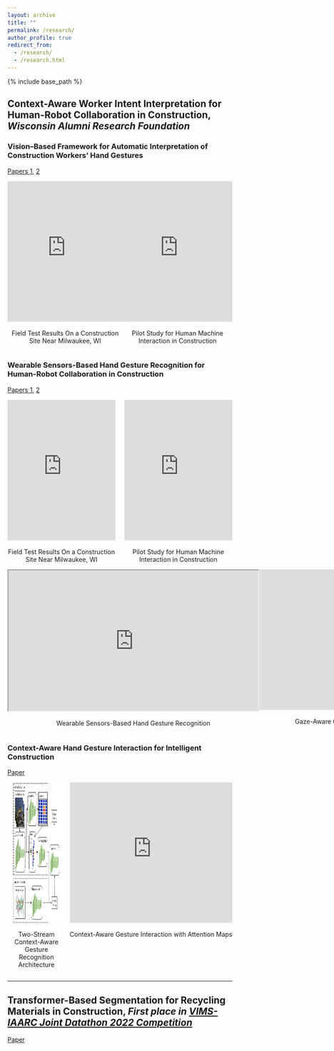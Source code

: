 ```yaml
---
layout: archive
title: ""
permalink: /research/
author_profile: true
redirect_from:
  - /research/
  - /research.html
---
```


{% include base_path %}

## Context-Aware Worker Intent Interpretation for Human-Robot Collaboration in Construction, *Wisconsin Alumni Research Foundation*
### Vision–Based Framework for Automatic Interpretation of Construction Workers’ Hand Gestures 
[Papers 1](https://www.sciencedirect.com/science/article/abs/pii/S0926580521000765), [2](https://www.sciencedirect.com/science/article/abs/pii/S092658052100323X)

<div style="display: flex; justify-content: space-between;">

  <div style="text-align: center;">
    <iframe height="315" style="width: 100%; max-width: 560px; object-fit: cover;" 
    src="https://www.youtube.com/embed/ew2U-zLq87I" frameborder="0" allowfullscreen></iframe>
    <p>Field Test Results On a Construction Site Near Milwaukee, WI</p>
  </div>

  <div style="text-align: center;">
    <iframe height="315" style="width: 100%; max-width: 560px; object-fit: cover;" 
    src="https://www.youtube.com/embed/LV8_7O8yeCE" frameborder="0" allowfullscreen></iframe>
    <p>Pilot Study for Human Machine Interaction in Construction</p>
  </div>

</div>

### Wearable Sensors-Based Hand Gesture Recognition for Human-Robot Collaboration in Construction
[Papers 1](https://ieeexplore.ieee.org/abstract/document/9961200), [2](https://linkinghub.elsevier.com/retrieve/pii/S0952197623003639)

<div style="display: flex; justify-content: space-between; align-items: flex-start;">
  
  <!-- Left: Video 1 -->
  <div style="flex: 1; margin-right: 10px; text-align: center; max-width: 50%;">
    <iframe height="315" style="width: 100%; object-fit: cover;" 
    src="https://www.youtube.com/embed/e2Uf2nTtvsc" frameborder="0" allowfullscreen></iframe>
    <p>Field Test Results On a Construction Site Near Milwaukee, WI</p>
  </div>

  <!-- Right: Video 2 -->
  <div style="flex: 1; margin-left: 10px; text-align: center; max-width: 50%;">
    <iframe height="315" style="width: 100%; object-fit: cover;" 
    src="https://www.youtube.com/embed/Xhx9rJ9TWmw" frameborder="0" allowfullscreen></iframe>
    <p>Pilot Study for Human Machine Interaction in Construction</p>
  </div>

</div>

<div style="display: flex; justify-content: space-between;">

  <div style="text-align: center;">
    <iframe height="315" width="560" 
    src="https://www.youtube.com/embed/e2Uf2nTtvsc" allowfullscreen></iframe>
    <p>Wearable Sensors-Based Hand Gesture Recognition</p>
  </div>

  <div style="text-align: center;">
    <iframe height="315" width="560"  
    src="https://www.youtube.com/embed/Xhx9rJ9TWmw" frameborder="0" allowfullscreen></iframe>
    <p>Gaze-Aware Gesture Recognition for Intelligent Construction</p>
  </div>

</div>

### Context-Aware Hand Gesture Interaction for Intelligent Construction
[Paper](https://onlinelibrary.wiley.com/doi/full/10.1111/mice.13202)

<div style="display: flex; justify-content: space-between;">

  <div style="flex: 1; margin-right: 10px; text-align: center;">
    <img src="../images/twostream.jpg" alt="Description of the image" style="height: 315px; width: auto;">
    <p>Two-Stream Context-Aware Gesture Recognition Architecture</p>
  </div>

  <div style="text-align: center;">
    <iframe height="315" style="width: 100%; max-width: 560px;" 
    src="https://www.youtube.com/embed/WZ1Y1_LToE4" frameborder="0" allowfullscreen></iframe>
    <p>Context-Aware Gesture Interaction with Attention Maps</p>
  </div>

</div>

---

## Transformer-Based Segmentation for Recycling Materials in Construction, *First place in [VIMS-IAARC Joint Datathon 2022 Competition](https://www.linkedin.com/feed/update/urn:li:activity:6918671751778373632/)*
[Paper](https://www.sciencedirect.com/science/article/pii/S0926580523002431)


<!-- Education
======
* Ph.D in Version Control Theory, GitHub University, 2018 (expected)
* M.S. in Jekyll, GitHub University, 2014
* B.S. in GitHub, GitHub University, 2012

Work experience
======
* Spring 2024: Academic Pages Collaborator
  * Github University
  * Duties includes: Updates and improvements to template
  * Supervisor: The Users

* Fall 2015: Research Assistant
  * Github University
  * Duties included: Merging pull requests
  * Supervisor: Professor Hub

* Summer 2015: Research Assistant
  * Github University
  * Duties included: Tagging issues
  * Supervisor: Professor Git
  
Skills
======
* Skill 1
* Skill 2
  * Sub-skill 2.1
  * Sub-skill 2.2
  * Sub-skill 2.3
* Skill 3

Publications
======
  <ul>{% for post in site.publications reversed %}
    {% include archive-single-cv.html %}
  {% endfor %}</ul>
  
Talks
======
  <ul>{% for post in site.talks reversed %}
    {% include archive-single-talk-cv.html  %}
  {% endfor %}</ul>
  
Teaching
======
  <ul>{% for post in site.teaching reversed %}
    {% include archive-single-cv.html %}
  {% endfor %}</ul>
  
Service and leadership
======
* Currently signed in to 43 different slack teams -->
